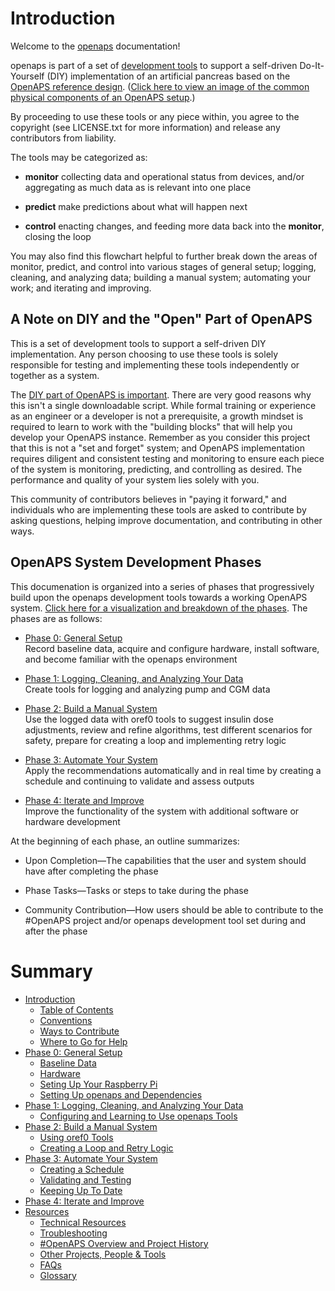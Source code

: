 # Introduction 

Welcome to the [openaps](https://github.com/openaps/) documentation!

openaps is part of a set of [development tools](https://net.educause.edu/ir/library/pdf/ELI7088.pdf) to support a self-driven Do-It-Yourself (DIY) implementation of an artificial pancreas based on the [OpenAPS reference design](http://openaps.org/open-artificial-pancreas-system-openaps-reference-design/). ([Click here to view an image of the common physical components of an OpenAPS setup](./docs/IMG_1112.jpg).)

By proceeding to use these tools or any piece within, you agree to the copyright (see LICENSE.txt for more information) and release any contributors from liability. 

The tools may be categorized as:

*  **monitor** collecting data and operational status from devices, and/or aggregating as much data as is relevant into one place

* **predict** make predictions about what will happen next

* **control** enacting changes, and feeding more data back into the **monitor**, closing the loop

You may also find this flowchart helpful to further break down the areas of monitor, predict, and control into various stages of general setup; logging, cleaning, and analyzing data; building a manual system; automating your work; and iterating and improving.

## A Note on DIY and the "Open" Part of OpenAPS

This is a set of development tools to support a self-driven DIY implementation. Any person choosing to use these tools is solely responsible for testing and implementing these tools independently or together as a system.  

The [DIY part of OpenAPS is important](http://bit.ly/1NBbZtO). There are very good reasons why this isn't a single downloadable script. While formal training or experience as an engineer or a developer is not a prerequisite, a growth mindset is required to learn to work with the "building blocks" that will help you develop your OpenAPS instance. Remember as you consider this project that this is not a "set and forget" system; and OpenAPS implementation requires diligent and consistent testing and monitoring to ensure each piece of the system is monitoring, predicting, and controlling as desired.  The performance and quality of your system lies solely with you.

This community of contributors believes in "paying it forward," and individuals who are implementing these tools are asked to contribute by asking questions, helping improve documentation, and contributing in other ways.


## OpenAPS System Development Phases

This documenation is organized into a series of phases that progressively build upon the openaps development tools towards a working OpenAPS system. [Click here for a visualization and breakdown of the phases](../../../docs/OpenAPS_phase_visualization_Nov152015.png). The phases are as follows: 

* [Phase 0: General Setup](docs/Overview/initial-setup.md)<br>
Record baseline data, acquire and configure hardware, install software, and become familiar with the openaps environment

* [Phase 1: Logging, Cleaning, and Analyzing Your Data](docs/Overview/data-collection.md)<br>
Create tools for logging and analyzing pump and CGM data

* [Phase 2: Build a Manual System](docs/Overview/manual-system.md)<br>
Use the logged data with oref0 tools to suggest insulin dose adjustments, review and refine algorithms, test different scenarios for safety, prepare for creating a loop and implementing retry logic

* [Phase 3: Automate Your System](docs/Overview/automate-system.md)<br>
Apply the recommendations automatically and in real time by creating a schedule and continuing to validate and assess outputs

* [Phase 4: Iterate and Improve](docs/Overview/iterate-improve.md)<br>
Improve the functionality of the system with additional software or hardware development

At the beginning of each phase, an outline summarizes:

* Upon Completion—The capabilities that the user and system should have after completing the phase
	
* Phase Tasks—Tasks or steps to take during the phase

* Community Contribution—How users should be able to contribute to the #OpenAPS project and/or openaps development tool set during and after the phase

# Summary

* [Introduction](README.md)
   * [Table of Contents](SUMMARY.md)
   * [Conventions](docs/Overview/conventions.md)
   * [Ways to Contribute](docs/Overview/contribute.md)
   * [Where to Go for Help](docs/Overview/communication-support-channels.md)
* [Phase 0: General Setup](docs/getting-started/setup.md)
   * [Baseline Data](docs/getting-started/baseline-data.md)
   * [Hardware](docs/getting-started/hardware.md)
   * [Seting Up Your Raspberry Pi](docs/getting-started/rpi.md)
   * [Setting Up openaps and Dependencies](docs/getting-started/openaps.md)
* [Phase 1: Logging, Cleaning, and Analyzing Your Data](docs/Log-clean-analyze-with-openaps-tools/log-clean-analyze.md)
   * [Configuring and Learning to Use openaps Tools](docs/Log-clean-analyze-with-openaps-tools/using.md)
* [Phase 2: Build a Manual System](docs/Build-manual-system/considerations.md)
   * [Using oref0 Tools](docs/Build-manual-system/Using-oref0-tools.md)
   * [Creating a Loop and Retry Logic](docs/Build-manual-system/loop-and-retry-logic.md)
* [Phase 3: Automate Your System](docs/Automate-system/considerations.md)
   * [Creating a Schedule](docs/Automate-system/create-schedule.md)
   * [Validating and Testing](docs/Automate-system/validate-output.md)
   * [Keeping Up To Date](docs/Automate-system/keeping-up-to-date.md)
* [Phase 4: Iterate and Improve](docs/Iterate-improve/improvement-projects.md)
* [Resources](docs/Resources/resources.md)
   * [Technical Resources](docs/Resources/technical-resources.md)
   * [Troubleshooting](docs/Resources/troubleshooting.md)
   * [#OpenAPS Overview and Project History](docs/Resources/history.md)
   * [Other Projects, People & Tools](docs/Resources/other-projects.md)
   * [FAQs](docs/Resources/faq.md)
   * [Glossary](docs/Resources/glossary.md)

